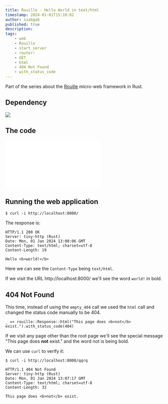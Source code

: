```yaml
---
title: Rouille - Hello World in text/html
timestamp: 2024-01-01T15:10:02
author: szabgab
published: true
description:
tags:
    - web
    - Rouille
    - start_server
    - router!
    - GET
    - html
    - 404 Not Found
    - with_status_code
---
```


Part of the series about the [Rouille](/rouille) micro-web framework in Rust.

## Dependency

![](examples/rouille/hello-world-html/Cargo.toml)


## The code

![](examples/rouille/hello-world-html/src/main.rs)


## Running the web application



```
$ curl -i http://localhost:8000/
```

The response is:

```
HTTP/1.1 200 OK
Server: tiny-http (Rust)
Date: Mon, 01 Jan 2024 13:00:06 GMT
Content-Type: text/html; charset=utf-8
Content-Length: 19

Hello <b>world!</b>
```

Here we can see the `Content-Type` being `text/html`.

If we visit the URL http://localhost:8000/ we'll see the word `world!` in bold.


## 404 Not Found

This time, instead of using the `empty_404` call we used the `html` call and changed the status code manually to be 404.

```
_ => rouille::Response::html("This page does <b>not</b> exist.").with_status_code(404)
```

If we visit any page other than the root page we'll see the special message "This page does **not** exist." and the word not is being bold.

We can use `curl` to verify it:

```
$ curl -i http://localhost:8000/qqrq
```

```
HTTP/1.1 404 Not Found
Server: tiny-http (Rust)
Date: Mon, 01 Jan 2024 13:07:17 GMT
Content-Type: text/html; charset=utf-8
Content-Length: 32

This page does <b>not</b> exist.
```

